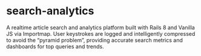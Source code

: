 # search-analytics
A realtime article search and analytics platform built with Rails 8 and Vanilla JS via Importmap. User keystrokes are logged and intelligently compressed to avoid the “pyramid problem”, providing accurate search metrics and dashboards for top queries and trends.
